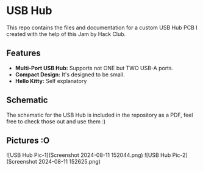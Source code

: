 # USB Hub

This repo contains the files and documentation for a custom USB Hub PCB I created with the help of this Jam by Hack Club. 

## Features
- **Multi-Port USB Hub:** Supports not ONE but TWO USB-A ports.
- **Compact Design:** It's designed to be small.
- **Hello Kitty:** Self explanatory
  
## Schematic
The schematic for the USB Hub is included in the repository as a PDF, feel free to check those out and use them :)


## Pictures :O

![USB Hub Pic-1](Screenshot 2024-08-11 152044.png)
![USB Hub Pic-2](Screenshot 2024-08-11 152625.png)

